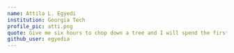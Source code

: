 ```yaml
---
name: Attila L. Egyedi
institution: Georgia Tech
profile_pic: atti.png
quote: Give me six hours to chop down a tree and I will spend the first four sharpening the axe. - Lincoln
github_user: egyedia
---
```

